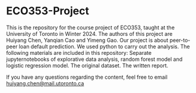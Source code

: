 # ECO353-Project

This is the repository for the course project of ECO353, taught at the University of Toronto in Winter 2024. 
The authors of this project are Huiyang Chen, Yanqian Cao and Yimeng Gao.
Our project is about peer-to-peer loan default prediction.
We used python to carry out the analysis. The following materials are included in this repository:
Separate jupyternotebooks of explorative data analysis, random forest model and logistic regression model.
The original dataset.
The written report.

If you have any questions regarding the content, feel free to email huiyang.chen@mail.utoronto.ca
